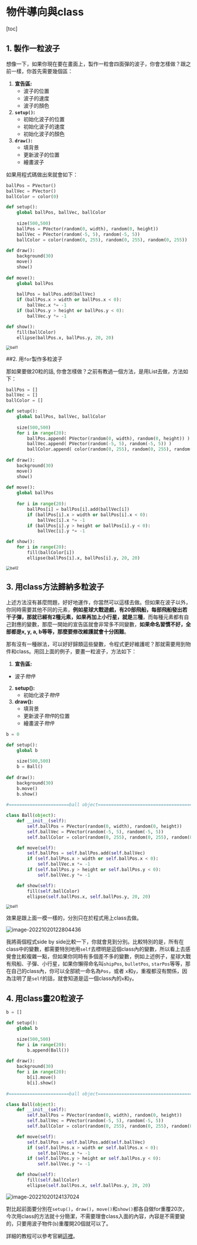 # 物件導向與class

[toc]

## 1. 製作一粒波子

想像一下，如果你現在要在畫面上，製作一粒會四面彈的波子，你會怎樣做？跟之前一樣，你首先需要幾個區：

1. **宣告區:**
	*  波子的位置
	*  波子的速度
	*  波子的顏色
2. **`setup()`:**
	*  初始化波子的位置
	*  初始化波子的速度
	*  初始化波子的顏色
3. **`draw()`:**
	*  填背景
	*  更新波子的位置
	*  繪畫波子

如果用程式碼做出來就會如下：

```python
ballPos = PVector()
ballVec = PVector()
ballColor = color(0)

def setup():
    global ballPos, ballVec, ballColor
    
    size(500,500)
    ballPos = PVector(random(0, width), random(0, height))
    ballVec = PVector(random(-5, 5), random(-5, 5))
    ballColor = color(random(0, 255), random(0, 255), random(0, 255))
    
def draw():
    background(30)
    move()
    show()
    
def move():
    global ballPos
    
    ballPos = ballPos.add(ballVec)
    if (ballPos.x > width or ballPos.x < 0):
        ballVec.x *= -1
    if (ballPos.y > height or ballPos.y < 0):
        ballVec.y *= -1

def show():
    fill(ballColor)
    ellipse(ballPos.x, ballPos.y, 20, 20)
```

<img src="ball1.gif" alt="ball1" style="zoom:70%;" />

##2. 用`for`製作多粒波子

那如果要做20粒的話, 你會怎樣做？之前有教過一個方法，是用List去做，方法如下：

```python
ballPos = []
ballVec = []
ballColor = []

def setup():
    global ballPos, ballVec, ballColor
    
    size(500,500)
    for i in range(20):
        ballPos.append( PVector(random(0, width), random(0, height)) )
        ballVec.append( PVector(random(-5, 5), random(-5, 5)) )
        ballColor.append( color(random(0, 255), random(0, 255), random(0, 255))  )
    
def draw():
    background(30)
    move()
    show()
    
def move():
    global ballPos
    
    for i in range(20):
        ballPos[i] = ballPos[i].add(ballVec[i])
        if (ballPos[i].x > width or ballPos[i].x < 0):
            ballVec[i].x *= -1
        if (ballPos[i].y > height or ballPos[i].y < 0):
            ballVec[i].y *= -1

def show():
    for i in range(20):
        fill(ballColor[i])
        ellipse(ballPos[i].x, ballPos[i].y, 20, 20)
```

<img src="ball2.gif" alt="ball2" style="zoom:70%;" />

## 3. 用class方法歸納多粒波子

上述方法沒有甚麼問題，好好地運作，你當然可以這樣去做。但如果在波子以外，你同時需要其他不同的元素，**例如星球大戰遊戲，有20部飛船，每部飛船發出若干子彈，那就已經有2種元素，如果再加上小行星，就是三種**，而每種元素都有自己對應的變數，那麼一開始的宣告區就會非常多不同變數，**如果命名習慣不好，全部都是x, y, a, b等等，那麼要修改維護就會十分困難**。

那有沒有一種辦法，可以好好歸類這些變數，令程式更好維護呢？那就需要用到物件和class。用回上面的例子，要畫一粒波子，方法如下：

1. **宣告區:**
  *  波子*物件*
2. **setup():**
	* 初始化波子*物件*
3. **draw():**
	* 填背景
	* 更新波子*物件*的位置
	* 繪畫波子*物件*

```python
b = 0

def setup():
    global b
    
    size(500,500)
    b = Ball()
    
def draw():    
    background(30)
    b.move()
    b.show()
    
#=======================ball object=======================================

class Ball(object):    
    def __init__(self):
        self.ballPos = PVector(random(0, width), random(0, height))
        self.ballVec = PVector(random(-5, 5), random(-5, 5))
        self.ballColor = color(random(0, 255), random(0, 255), random(0, 255))

    def move(self):
        self.ballPos = self.ballPos.add(self.ballVec)
        if (self.ballPos.x > width or self.ballPos.x < 0):
            self.ballVec.x *= -1
        if (self.ballPos.y > height or self.ballPos.y < 0):
            self.ballVec.y *= -1

    def show(self):
        fill(self.ballColor)
        ellipse(self.ballPos.x, self.ballPos.y, 20, 20)
```

<img src="ball1.gif" alt="ball1" style="zoom:70%;" />

效果是跟上面一模一樣的，分別只在於程式用上class去做。

![image-20221020122804436](image-20221020122804436.png)

我將兩個程式side by side比較一下，你就會見到分別。比較特別的是，所有在class中的變數，都需要特別地用`self`去標明是這個class內的變數，所以看上去感覺會比較複雜一點，但如果你同時有多個差不多的變數，例如上述例子，星球大戰有飛船、子彈、小行星，如果你懶得命名叫`shipPos`, `bulletPos`, `starPos`等等，那在自己的class內，你可以全部統一命名為`Pos`，或者 `x`和`y`，重複都沒有關係，因為注明了是`self`的話，就會知道是這一個class內的`x`和`y`。

## 4. 用class畫20粒波子

```python
b = []

def setup():
    global b
    
    size(500,500)
    for i in range(20):
        b.append(Ball())
    
def draw():    
    background(30)
    for i in range(20):
        b[i].move()
        b[i].show()
    
#=======================ball object=======================================

class Ball(object):    
    def __init__(self):
        self.ballPos = PVector(random(0, width), random(0, height))
        self.ballVec = PVector(random(-5, 5), random(-5, 5))
        self.ballColor = color(random(0, 255), random(0, 255), random(0, 255))

    def move(self):
        self.ballPos = self.ballPos.add(self.ballVec)
        if (self.ballPos.x > width or self.ballPos.x < 0):
            self.ballVec.x *= -1
        if (self.ballPos.y > height or self.ballPos.y < 0):
            self.ballVec.y *= -1

    def show(self):
        fill(self.ballColor)
        ellipse(self.ballPos.x, self.ballPos.y, 20, 20)
```

![image-20221020124137024](image-20221020124137024.png)

對比起前面要分別在`setup()`，`draw()`，`move()`和`show()`都各自做for重覆20次，今次用class的方法就十分簡潔，不需要理會class入面的內容，內容是不需要變的，只要用波子物件(`b`)重覆開20個就可以了。

詳細的教程可以參考官網[這裡](https://py.processing.org/tutorials/objects/)。
